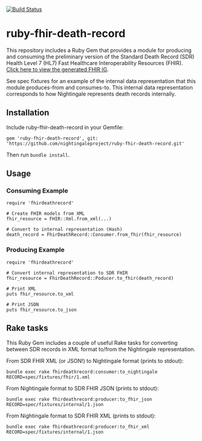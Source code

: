 [![Build Status](https://travis-ci.org/nightingaleproject/ruby-fhir-death-record.svg?branch=master)](https://travis-ci.org/nightingaleproject/ruby-fhir-death-record)

# ruby-fhir-death-record

This repository includes a Ruby Gem that provides a module for producing and consuming the preliminary version of the Standard Death Record (SDR) Health Level 7 (HL7) Fast Healthcare Interoperability Resources (FHIR). [Click here to view the generated FHIR IG](https://nightingaleproject.github.io/fhir-death-record).

See spec fixtures for an example of the internal data representation that this module produces-from and consumes-to. This internal data representation corresponds to how Nightingale represents death records internally.

## Installation

Include ruby-fhir-death-record in your Gemfile:
```
gem 'ruby-fhir-death-record', git: 'https://github.com/nightingaleproject/ruby-fhir-death-record.git'
```

Then run `bundle install`.

## Usage

### Consuming Example

```
require 'fhirdeathrecord'

# Create FHIR models from XML
fhir_resource = FHIR::Xml.from_xml(...)

# Convert to internal representation (Hash)
death_record = FhirDeathRecord::Consumer.from_fhir(fhir_resource)
```

### Producing Example

```
require 'fhirdeathrecord'

# Convert internal representation to SDR FHIR
fhir_resource = FhirDeathRecord::Poducer.to_fhir(death_record)

# Print XML
puts fhir_resource.to_xml

# Print JSON
puts fhir_resource.to_json
```

## Rake tasks

This Ruby Gem includes a couple of useful Rake tasks for converting between SDR records in XML format to/from the Nightingale representation.

From SDR FHIR XML (or JSON!) to Nightingale format (prints to stdout):
```
bundle exec rake fhirdeathrecord:consumer:to_nightingale RECORD=spec/fixtures/fhir/1.xml
```

From Nightingale format to SDR FHIR JSON (prints to stdout):
```
bundle exec rake fhirdeathrecord:producer:to_fhir_json RECORD=spec/fixtures/internal/1.json
```

From Nightingale format to SDR FHIR XML (prints to stdout):
```
bundle exec rake fhirdeathrecord:producer:to_fhir_xml RECORD=spec/fixtures/internal/1.json
```
